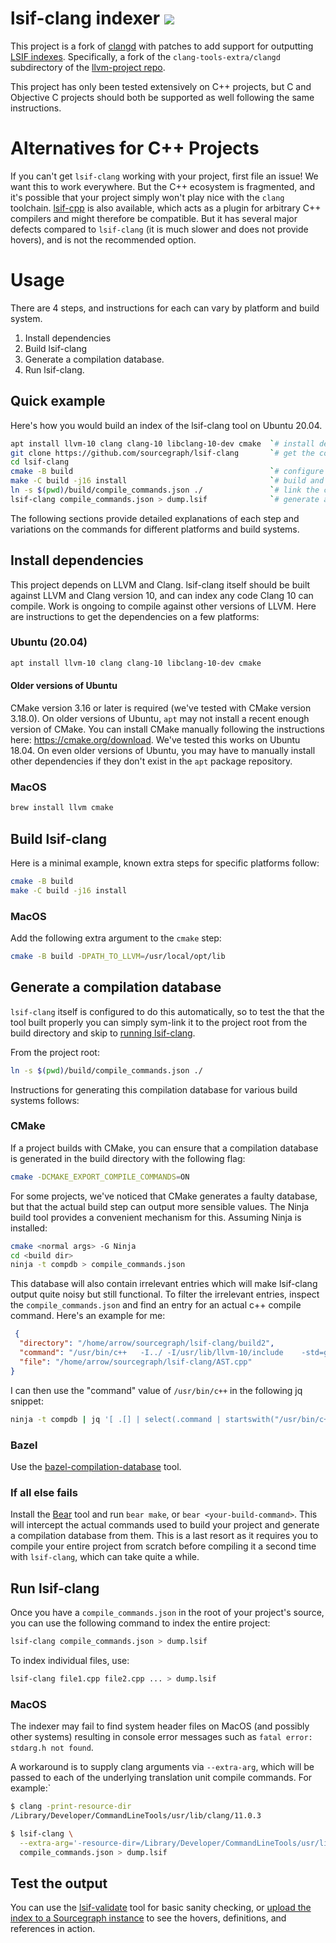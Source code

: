 # lsif-clang indexer ![](https://img.shields.io/badge/status-development-yellow?style=flat)

This project is a fork of [clangd](https://clangd.llvm.org/) with patches to add support for outputting [LSIF indexes](https://microsoft.github.io/language-server-protocol/specifications/lsif/0.5.0/specification/). Specifically, a fork of the `clang-tools-extra/clangd` subdirectory of the [llvm-project repo](https://github.com/llvm/llvm-project/).

This project has only been tested extensively on C++ projects, but C and Objective C projects should both be supported as well following the same instructions.

# Alternatives for C++ Projects

If you can't get `lsif-clang` working with your project, first file an issue! We want this to work everywhere. 
But the C++ ecosystem is fragmented, and it's possible that your project simply won't play nice with the `clang` toolchain. 
[lsif-cpp](https://github.com/sourcegraph/lsif-cpp) is also available, which acts as a plugin for arbitrary C++ compilers and might therefore be compatible. 
But it has several major defects compared to `lsif-clang` (it is much slower and does not provide hovers), and is not the recommended option.

# Usage

There are 4 steps, and instructions for each can vary by platform and build system.

1. Install dependencies
1. Build lsif-clang
1. Generate a compilation database.
1. Run lsif-clang.

## Quick example
Here's how you would build an index of the lsif-clang tool on Ubuntu 20.04.

```sh
apt install llvm-10 clang clang-10 libclang-10-dev cmake  `# install dependencies`
git clone https://github.com/sourcegraph/lsif-clang       `# get the code`
cd lsif-clang
cmake -B build                                            `# configure lsif-clang`
make -C build -j16 install                                `# build and install lsif-clang` 
ln -s $(pwd)/build/compile_commands.json ./               `# link the compilation database to the project root`
lsif-clang compile_commands.json > dump.lsif              `# generate an index`
```

The following sections provide detailed explanations of each step and variations on the commands for different platforms and build systems.

## Install dependencies

This project depends on LLVM and Clang. lsif-clang itself should be built against LLVM and Clang version 10, and can index any code Clang 10 can compile. Work is ongoing to compile against other versions of LLVM. Here are instructions to get the dependencies on a few platforms:

### Ubuntu (20.04)

```sh
apt install llvm-10 clang clang-10 libclang-10-dev cmake
```

#### Older versions of Ubuntu

CMake version 3.16 or later is required (we've tested with CMake version 3.18.0). On older versions
of Ubuntu, `apt` may not install a recent enough version of CMake. You can install CMake manually
following the instructions here: https://cmake.org/download. We've tested this works on Ubuntu
18.04. On even older versions of Ubuntu, you may have to manually install other dependencies if they
don't exist in the `apt` package repository.

### MacOS

```sh
brew install llvm cmake
```

## Build lsif-clang
Here is a minimal example, known extra steps for specific platforms follow:

```sh
cmake -B build
make -C build -j16 install
```

### MacOS
Add the following extra argument to the `cmake` step:
```sh
cmake -B build -DPATH_TO_LLVM=/usr/local/opt/lib
```

## Generate a compilation database

`lsif-clang` itself is configured to do this automatically, so to test the that the tool built properly you can simply sym-link it to the project root from the build directory and skip to [running lsif-clang](#run-lsif-clang).

From the project root:
```sh
ln -s $(pwd)/build/compile_commands.json ./
```

Instructions for generating this compilation database for various build systems follows:

### CMake

If a project builds with CMake, you can ensure that a compilation database is generated in the build directory with the following flag:
```sh
cmake -DCMAKE_EXPORT_COMPILE_COMMANDS=ON
```

For some projects, we've noticed that CMake generates a faulty database, but that the actual build step can output more sensible values. The Ninja build tool provides a convenient mechanism for this. Assuming Ninja is installed:

```sh
cmake <normal args> -G Ninja
cd <build dir>
ninja -t compdb > compile_commands.json
```

This database will also contain irrelevant entries which will make lsif-clang output quite noisy but still functional. To filter the irrelevant entries, inspect the `compile_commands.json` and find an entry for an actual c++ compile command. Here's an example for me:
```json
 {
  "directory": "/home/arrow/sourcegraph/lsif-clang/build2",
  "command": "/usr/bin/c++   -I../ -I/usr/lib/llvm-10/include    -std=gnu++17 -o CMakeFiles/clangDaemonFork.dir/AST.cpp.o -c /home/arrow/sourcegraph/lsif-clang/AST.cpp",
  "file": "/home/arrow/sourcegraph/lsif-clang/AST.cpp"
}
```

I can then use the "command" value of `/usr/bin/c++` in the following jq snippet:
```sh
ninja -t compdb | jq '[ .[] | select(.command | startswith("/usr/bin/c++")) ] > compile_commands.json'
```

### Bazel

Use the [bazel-compilation-database](https://github.com/grailbio/bazel-compilation-database) tool.

### If all else fails

Install the [Bear](https://github.com/rizsotto/Bear) tool and run `bear make`, or `bear <your-build-command>`. This will intercept the actual commands used to build your project and generate a compilation database from them. This is a last resort as it requires you to compile your entire project from scratch before compiling it a second time with `lsif-clang`, which can take quite a while.

## Run lsif-clang

Once you have a `compile_commands.json` in the root of your project's source, you can use the following command to index the entire project:

```sh
lsif-clang compile_commands.json > dump.lsif
```

To index individual files, use:

```sh
lsif-clang file1.cpp file2.cpp ... > dump.lsif
```

### MacOS

The indexer may fail to find system header files on MacOS (and possibly other systems) resulting in console error messages such as `fatal error: stdarg.h not found`.

A workaround is to supply clang arguments via `--extra-arg`, which will be passed to each of the underlying translation unit compile commands. For example:`

```bash
$ clang -print-resource-dir
/Library/Developer/CommandLineTools/usr/lib/clang/11.0.3

$ lsif-clang \
  --extra-arg='-resource-dir=/Library/Developer/CommandLineTools/usr/lib/clang/11.0.3' \
  compile_commands.json > dump.lsif
```

## Test the output

You can use the [lsif-validate](https://github.com/sourcegraph/lsif-test) tool for basic sanity checking, or [upload the index to a Sourcegraph instance](https://docs.sourcegraph.com/user/code_intelligence/lsif_quickstart) to see the hovers, definitions, and references in action.
